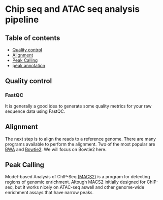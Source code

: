 
# Chip seq and ATAC seq analysis pipeline
## Table of contents
* [Quality control](#Quality-control)
* [Alignment](#Alignment)
* [Peak Calling](#Peak-Calling)
* [peak annotation](#peak-annotation)


## Quality control
### FastQC
It is generally a good idea to generate some quality metrics for your raw sequence data using FastQC.

## Alignment
The next step is to align the reads to a reference genome. There are many programs available to perform the alignment. Two of the most popular are [BWA](http://bio-bwa.sourceforge.net/bwa.shtml) and [Bowtie2](http://bowtie-bio.sourceforge.net/index.shtml). We will focus on Bowtie2 here.

## Peak Calling
Model-based Analysis of ChIP-Seq [(MACS2)](http://liulab.dfci.harvard.edu/MACS/index.html) is a program for detecting regions of genomic enrichment. Altough MACS2 initially designed for  ChIP-seq, but it works nicely on ATAC-seq aswell and other genome-wide enrichment assays that have narrow peaks. 

